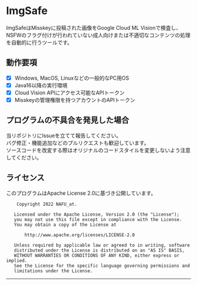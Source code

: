 # ImgSafe

ImgSafeはMisskeyに投稿された画像をGoogle Cloud ML Visionで検査し、  
NSFWのフラグ付けが行われていない成人向けまたは不適切なコンテンツの処理を自動的に行うツールです。

## 動作要項

- [x] Windows, MacOS, Linuxなどの一般的なPC用OS
- [x] Java16以降の実行環境
- [X] Cloud Vision APIにアクセス可能なAPIトークン
- [x] Misskeyの管理権限を持つアカウントのAPIトークン

## プログラムの不具合を発見した場合

当リポジトリにIssueを立てて報告してください。  
バグ修正・機能追加などのプルリクエストも歓迎しています。  
ソースコードを改変する際はオリジナルのコードスタイルを変更しないよう注意してください。

## ライセンス

このプログラムはApache License 2.0に基づき公開しています。

        Copyright 2022 NAFU_at.
    
       Licensed under the Apache License, Version 2.0 (the "License");
       you may not use this file except in compliance with the License.
       You may obtain a copy of the License at
    
           http://www.apache.org/licenses/LICENSE-2.0
    
       Unless required by applicable law or agreed to in writing, software
       distributed under the License is distributed on an "AS IS" BASIS,
       WITHOUT WARRANTIES OR CONDITIONS OF ANY KIND, either express or implied.
       See the License for the specific language governing permissions and
       limitations under the License.

---
